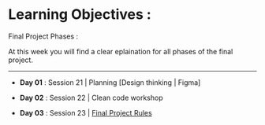 
# Learning Objectives :

Final Project Phases : 

At this week you will find a clear eplaination for all phases of the final project. 

<hr />

- **Day 01** : Session 21 | Planning [Design thinking | Figma]

- **Day 02** : Session 22 | Clean code workshop

- **Day 03** : Session 23 | [Final Project Rules](./project-rules.md)


